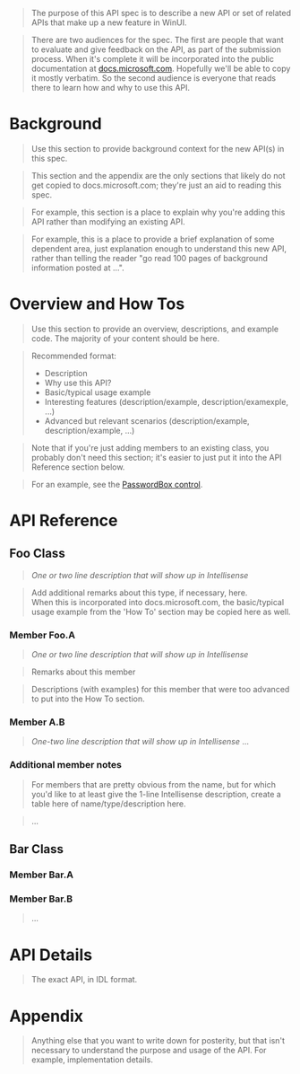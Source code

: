 > The purpose of this  API spec is to  describe a new API or
set of related APIs that make up a new feature in WinUI.

> There are two audiences for the spec. The first are people
that want to evaluate and give feedback on the API, as part of
the submission process.  When it's complete
it will be incorporated into the public documentation at
[docs.microsoft.com](http://docs.microsoft.com/uwp/toolkits/winui/).
Hopefully we'll be able to copy it mostly verbatim.
So the second audience is everyone that reads there to learn how
and why to use this API.

# Background
> Use this section to provide background context for the new API(s) in this spec.

> This section and the appendix are the only sections that likely
do not get copied to docs.microsoft.com; they're just an aid to reading this spec.

> For example, this section is a place to explain why you're adding this API rather than
modifying an existing API.

> For example, this is a place to provide a brief explanation of some dependent
area,  just explanation enough to understand this new API, rather than telling
the reader "go read 100 pages of background information posted at ...".


# Overview and How Tos
> Use this section to provide an overview, descriptions, and example
code.  The majority of your content should be here.

> Recommended format:
>* Description
>* Why use this API?
>* Basic/typical usage example
>* Interesting features
>       (description/example, description/examexple, ...)
>* Advanced but relevant scenarios 
(description/example, description/example, ...)

> Note that if you're just adding members to an existing class,
you probably don't need this section; it's easier to just
put it into the API Reference section below.

> For an example, see the 
[PasswordBox control](http://docs.microsoft.com/windows/uwp/design/controls-and-patterns/password-box).

# API Reference

## Foo Class
> *One or two line description that will show up in Intellisense*

> Add additional remarks about this type, if necessary, here.  
When this is incorporated into
docs.microsoft.com, the basic/typical usage example from the
'How To' section may be copied here as well.

### Member Foo.A
> *One or two line description that will show up in Intellisense*

> Remarks about this member

> Descriptions (with examples) for this member that were too
advanced to put into the How To section.

### Member A.B
> *One-two line description that will show up in Intellisense*
...

### Additional member notes
> For members that are pretty obvious from the name,
but for which you'd like to at least give the 1-line Intellisense
description, create a table here of name/type/description here.

>...

## Bar Class

### Member Bar.A
### Member Bar.B
>...


# API Details

>The exact API, in IDL format.

# Appendix
> Anything else that you want to write down for posterity, but 
that isn't necessary to understand the purpose and usage of the API.
For example, implementation details.
